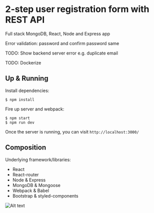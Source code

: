 # 2-step user registration form with REST API

Full stack MongoDB, React, Node and Express app

Error validation: password and confirm password same

TODO: Show backend server error e.g. duplicate email

TODO: Dockerize

## Up & Running
Install dependencies:
```
$ npm install
```

Fire up server and webpack:
```
$ npm start
$ npm run dev
```

Once the server is running, you can visit `http://localhost:3000/`

## Composition
Underlying framework/libraries:
- React
- React-router
- Node & Express
- MongoDB & Mongoose
- Webpack & Babel
- Bootstrap & styled-components

![Alt text](https://i.ibb.co/KwXYWmx/two-page-registration-demo.gif)
